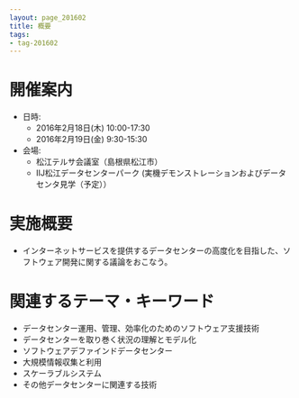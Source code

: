 ```yaml
---
layout: page_201602
title: 概要
tags:
- tag-201602
---
```


# 開催案内
* 日時: 
	* 2016年2月18日(木) 10:00-17:30
	* 2016年2月19日(金)  9:30-15:30
* 会場: 
	* 松江テルサ会議室（島根県松江市）
	* IIJ松江データセンターパーク (実機デモンストレーションおよびデータセンタ見学（予定））

# 実施概要
* インターネットサービスを提供するデータセンターの高度化を目指した、ソフトウェア開発に関する議論をおこなう。

# 関連するテーマ・キーワード
* データセンター運用、管理、効率化のためのソフトウェア支援技術
* データセンターを取り巻く状況の理解とモデル化
* ソフトウェアデファインドデータセンター
* 大規模情報収集と利用
* スケーラブルシステム
* その他データセンターに関連する技術

